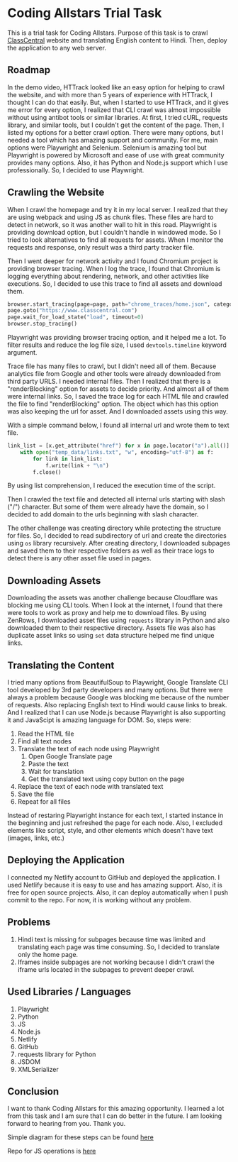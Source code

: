 # Coding Allstars Trial Task

This is a trial task for Coding Allstars. Purpose of this task is to crawl [ClassCentral](https://www.classcentral.com)
website and translating English content to Hindi. Then, deploy the application to any web server.


##  Roadmap
In the demo video, HTTrack looked like an easy option for helping to crawl the website, and with more than 5 years of experience with HTTrack, I thought I can do that easily. But, when I started to use 
HTTrack, and it gives me error for every option, I realized that CLI crawl was almost impossible without using antibot tools
or similar libraries. At first, I tried cURL, requests library, and similar tools, but I couldn't get the content of the page.
Then, I listed my options for a better crawl option. There were many options, but I needed a tool which has amazing support and community.
For me, main options were Playwright and Selenium. Selenium is amazing tool but Playwright is powered by Microsoft and ease of use with great community provides many options. Also, it has Python and Node.js support which I use professionally. So, I decided to use Playwright.


## Crawling the Website
When I crawl the homepage and try it in my local server. I realized that they are using webpack and using JS as chunk files. These files are hard to detect in network, so it was another wall to hit in this road. Playwright is providing download option, but I couldn't handle in windowed mode.
So I tried to look alternatives to find all requests for assets. When I monitor the requests and response, only result was a third party tracker file.

Then I went deeper for network activity and I found Chromium project is providing browser tracing. When I log the trace, I found that Chromium is logging everything about rendering, network, and other activities like executions. So, I decided to use this trace to find all assets and download them.

```python
browser.start_tracing(page=page, path="chrome_traces/home.json", categories=["devtools.timeline"])
page.goto("https://www.classcentral.com")
page.wait_for_load_state("load", timeout=0)
browser.stop_tracing()
```
Playwright was providing browser tracing option, and it helped me a lot. To filter results and reduce the log file size, I used `devtools.timeline` keyword argument.


Trace file has many files to crawl, but I didn't need all of them. Because analytics file from Google and other tools were already downloaded from third party URLS. I needed internal files. 
Then I realized that there is a "renderBlocking" option for assets to decide priority. And almost all of them were internal links. So, I saved the trace log for each HTML file and crawled the file to find "renderBlocking" option. The object which has this option was also keeping the url for asset.
And I downloaded assets using this way.

With a simple command below, I found all internal url and wrote them to text file.
```python
link_list = [x.get_attribute("href") for x in page.locator("a").all()]
    with open("temp_data/links.txt", "w", encoding="utf-8") as f:
        for link in link_list:
            f.write(link + "\n")
        f.close()
````
By using list comprehension, I reduced the execution time of the script.

Then I crawled the text file and detected all internal urls starting with slash ("/") character. But some of them were already have the domain, so I decided to add domain to the urls beginning with slash character.

The other challenge was creating directory while protecting the structure for files. So, I decided to read subdirectory of url and create the directories using `os` library recursively.
After creating directory, I downloaded subpages and saved them to their respective folders as well as their trace logs to detect there is any other asset file used in pages.

## Downloading Assets

Downloading the assets was another challenge because Cloudflare was blocking me using CLI tools. When I look at the internet, I found that there were tools to work as proxy and help me to download files. By using ZenRows, I downloaded asset files using `requests` library in Python and also downloaded them to their respective directory.
Assets file was also has duplicate asset links so using `set` data structure helped me find unique links.


## Translating the Content

I tried many options from BeautifulSoup to Playwright, Google Translate CLI tool developed by 3rd party developers and many options. But there were always a problem because Google was blocking me because of the number of requests. Also replacing English text to Hindi would cause links to break. And I realized that I can use Node.js because Playwright is also supporting it and JavaScipt is amazing language for DOM.
So, steps were:

1. Read the HTML file
2. Find all text nodes
3. Translate the text of each node using Playwright
   1. Open Google Translate page
   2. Paste the text
   3. Wait for translation
   4. Get the translated text using copy button on the page
4. Replace the text of each node with translated text
5. Save the file
6. Repeat for all files

Instead of restaring Playwright instance for each text, I started instance in the beginning and just refreshed the page for each node. Also, I excluded elements like script, style, and other elements which doesn't have text (images, links, etc.)

## Deploying the Application

I connected my Netlify account to GitHub and deployed the application. I used Netlify because it is easy to use and has amazing support. Also, it is free for open source projects. Also, it can deploy automatically when I push commit to the repo. For now, it is working without any problem.

## Problems

1. Hindi text is missing for subpages because time was limited and translating each page was time consuming. So, I decided to translate only the home page.
2. Iframes inside subpages are not working because I didn't crawl the iframe urls located in the subpages to prevent deeper crawl.

## Used Libraries / Languages

1. Playwright
2. Python
3. JS
4. Node.js
5. Netlify
6. GitHub
7. requests library for Python
8. JSDOM
9. XMLSerializer

## Conclusion

I want to thank Coding Allstars for this amazing opportunity. I learned a lot from this task and I am sure that I can do better in the future. I am looking forward to hearing from you. Thank you.

Simple diagram for these steps can be found [here](https://whimsical.com/coding-allstars-9NdGoAsGiksoUpRN4SezqC)

Repo for JS operations is [here](https://github.com/furkantaskin/as_task_js)

